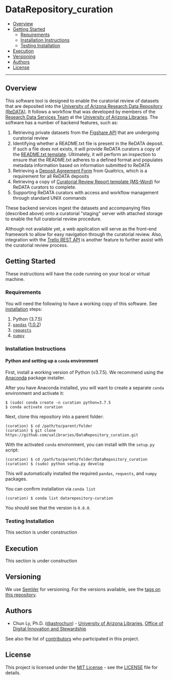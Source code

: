 # DataRepository_curation

- [Overview](#overview)
- [Getting Started](#getting-started)
    - [Requirements](#requirements)
    - [Installation Instructions](#installation-instructions)
    - [Testing Installation](#testing-installation)
- [Execution](#execution)
- [Versioning](#versioning)
- [Authors](#authors)
- [License](#license)

--------------

## Overview

This software tool is designed to enable the curatorial review of datasets
that are deposited into the [University of Arizona Research Data Repository (ReDATA)](https://arizona.figshare.com).
It follows a workflow that was developed by members of the
[Research Data Services Team](https://data.library.arizona.edu/) at the
[University of Arizona Libraries](https://new.library.arizona.edu/).
The software has a number of backend features, such as:
 1. Retrieving private datasets from the [Figshare API](https://docs.figshare.com)
    that are undergoing curatorial review
 2. Identifying whether a README.txt file is present in the ReDATA deposit.
    If such a file does not exists, it will provide ReDATA curators a
    copy of the [README.txt template](https://osf.io/sj8xv/download).
    Ultimately, it will perform an inspection to ensure that the README.txt
    adheres to a defined format and populates metadata information based on
    information submitted to ReDATA
 3. Retrieving a [Deposit Agreement Form](https://bit.ly/ReDATA_DepositAgreement)
    from Qualtrics, which is a requirement for all ReDATA deposits
 4. Retrieving a copy of [Curatorial Review Report template (MS-Word)](https://bit.ly/ReDATA_CurationTemplate)
    for ReDATA curators to complete.
 5. Supporting ReDATA curators with access and workflow management through
    standard UNIX commands

These backend services ingest the datasets and accompanying files (described above)
onto a curatorial "staging" server with attached storage to enable the full
curatorial review procedure.

Although not available yet, a web application will serve as the front-end
framework to allow for easy navigation through the curatorial review. Also,
integration with the [Trello REST API](https://developer.atlassian.com/cloud/trello/guides/rest-api/api-introduction/)
is another feature to further assist with the curatorial review process.


## Getting Started

These instructions will have the code running on your local or virtual machine.


### Requirements

You will need the following to have a working copy of this software. See
[installation](#installation-instructions) steps:
1. Python (3.7.5)
2. [`pandas`](https://pandas.pydata.org/) ([1.0.2](https://pandas.pydata.org/pandas-docs/version/1.0.2/))
3. [`requests`](https://requests.readthedocs.io/en/master/2.22.0)
4. [`numpy`](https://numpy.org/devdocs/release/1.17.4-notes.html/1.17.4)


### Installation Instructions

#### Python and setting up a `conda` environment

First, install a working version of Python (v3.7.5).  We recommend using the
[Anaconda](https://www.anaconda.com/distribution/) package installer.

After you have Anaconda installed, you will want to create a separate `conda` environment
and activate it:

```
$ (sudo) conda create -n curation python=3.7.5
$ conda activate curation
```

Next, clone this repository into a parent folder:

```
(curation) $ cd /path/to/parent/folder
(curation) $ git clone https://github.com/ualibraries/DataRepository_curation.git
```

With the activated `conda` environment, you can install with the `setup.py` script:

```
(curation) $ cd /path/to/parent/folder/DataRepository_curation
(curation) $ (sudo) python setup.py develop
```

This will automatically installed the required `pandas`, `requests`, and `numpy` packages.

You can confirm installation via `conda list`

```
(curation) $ conda list datarepository-curation
```

You should see that the version is `0.8.0`.


### Testing Installation

This section is under construction

## Execution

This section is under construction

## Versioning

We use [SemVer](http://semver.org/) for versioning. For the versions available, see the
[tags on this repository](https://github.com/ualibraries/DataRepository_curation/tags).


## Authors

* Chun Ly, Ph.D. ([@astrochun](http://www.github.com/astrochun)) - [University of Arizona Libraries](https://github.com/ualibraries), [Office of Digital Innovation and Stewardship](https://github.com/UAL-ODIS)

See also the list of
[contributors](https://github.com/ualibraries/DataRepository_curation/contributors) who participated in this project.


## License

This project is licensed under the [MIT License](https://opensource.org/licenses/MIT) - see the [LICENSE](LICENSE) file for details.
